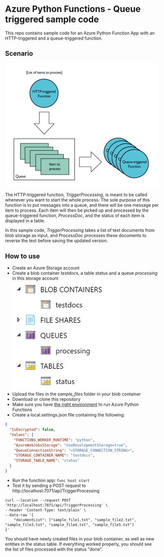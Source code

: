 # Azure Python Functions - Queue triggered sample code

This repo contains sample code for an Azure Python Function App with an HTTP-triggered and a queue-triggered function.

## Scenario

![scenario illustration](doc/scenario.png)

The HTTP-triggered function, *TriggerProcessing*, is meant to be called whenever you want to start the whole process. The sole purpose of this function is to put messages into a queue, and there will be one message per item to process. Each item will then be picked up and processed by the queue-triggered function, *ProcessDoc*, and the status of each item is displayed in a table.

In this sample code, *TriggerProcessing* takes a list of text documents from blob storage as input, and *ProcessDoc* processes these documents to reverse the text before saving the updated version.

## How to use

* Create an Azure Storage account 
* Create a blob container *testdocs*, a table *status* and a queue *processing* in this storage account
![storage](doc/storage.png)
* Upload the files in the *sample_files* folder in your blob container
* Download or clone this repository
* Make sure you have [the right environment](https://docs.microsoft.com/en-us/azure/azure-functions/create-first-function-cli-python) to run Azure Python Functions 
* Create a local.settings.json file containing the following:
```json
{
  "IsEncrypted": false,
  "Values": {
    "FUNCTIONS_WORKER_RUNTIME": "python",
    "AzureWebJobsStorage": "UseDevelopmentStorage=true",
    "QueueConnectionString": "<STORAGE_CONNECTION_STRING>",
    "STORAGE_CONTAINER_NAME": "testdocs",
    "STORAGE_TABLE_NAME": "status"
  }
}
```
* Run the function app: `func host start`
* Test it by sending a POST request to http://localhost:7071/api/TriggerProcessing
```
curl --location --request POST 'http://localhost:7071/api/TriggerProcessing' \
--header 'Content-Type: text/plain' \
--data-raw '{
    "documentList": ["sample_file1.txt", "sample_file2.txt", "sample_file3.txt", "sample_file4.txt", "sample_file5.txt"]
}'
```

You should have newly created files in your blob container, as well as new entities in the status table. If everything worked properly, you should see the list of files processed with the status "done".



